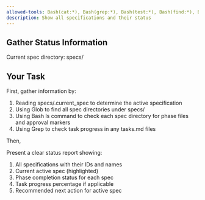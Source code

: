 ```yaml
---
allowed-tools: Bash(cat:*), Bash(grep:*), Bash(test:*), Bash(find:*), Bash(touch:*), Bash(ls:*),  Bash(echo:*), Read, Write, Glob
description: Show all specifications and their status
---
```


## Gather Status Information

Current spec directory: specs/

## Your Task

First, gather information by:
1. Reading specs/.current_spec to determine the active specification
2. Using Glob to find all spec directories under specs/
3. Using Bash ls command to check each spec directory for phase files and approval markers
4. Using Grep to check task progress in any tasks.md files

Then,

Present a clear status report showing:
1. All specifications with their IDs and names
2. Current active spec (highlighted)
3. Phase completion status for each spec
4. Task progress percentage if applicable
5. Recommended next action for active spec